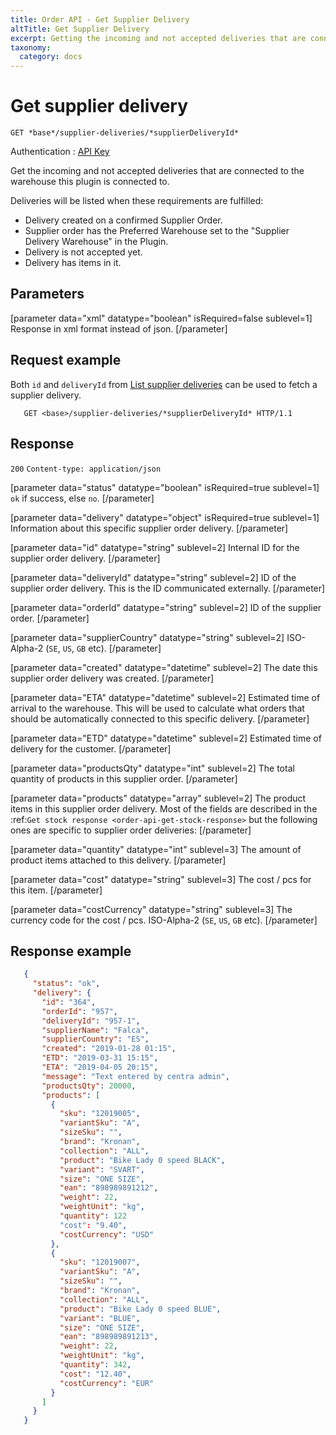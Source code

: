 ```yaml
---
title: Order API - Get Supplier Delivery
altTitle: Get Supplier Delivery
excerpt: Getting the incoming and not accepted deliveries that are connected to the warehouse this plugin is connected to.
taxonomy:
  category: docs
---
```


<!--
```eval_rst
.. _order-api-get-supplier-delivery:
```
-->

# Get supplier delivery

```text
GET *base*/supplier-deliveries/*supplierDeliveryId*
```
Authentication : [API Key](/api-references/api-intro#authentication)

Get the incoming and not accepted deliveries that are connected to the warehouse this plugin is connected to.

Deliveries will be listed when these requirements are fulfilled:

* Delivery created on a confirmed Supplier Order.
* Supplier order has the Preferred Warehouse set to the "Supplier Delivery Warehouse" in the Plugin.
* Delivery is not accepted yet.
* Delivery has items in it.

## Parameters

[parameter data="xml" datatype="boolean" isRequired=false sublevel=1]
Response in xml format instead of json.
[/parameter]

## Request example

Both `id` and `deliveryId` from [List supplier deliveries](/api-references/order-api/api-reference/list-supplier-deliveries) can be used to fetch a supplier delivery.

```http
   GET <base>/supplier-deliveries/*supplierDeliveryId* HTTP/1.1
```

## Response

`200` `Content-type: application/json`

[parameter data="status" datatype="boolean" isRequired=true sublevel=1]
``ok`` if success, else ``no``.
[/parameter]

[parameter data="delivery" datatype="object" isRequired=true sublevel=1]
Information about this specific supplier order delivery.
[/parameter]

[parameter data="id" datatype="string" sublevel=2]
Internal ID for the supplier order delivery.
[/parameter]

[parameter data="deliveryId" datatype="string" sublevel=2]
ID of the supplier order delivery. This is the ID communicated externally.
[/parameter]

[parameter data="orderId" datatype="string" sublevel=2]
ID of the supplier order.
[/parameter]

[parameter data="supplierCountry" datatype="string" sublevel=2]
ISO-Alpha-2 (``SE``, ``US``, ``GB`` etc).
[/parameter]

[parameter data="created" datatype="datetime" sublevel=2]
The date this supplier order delivery was created.
[/parameter]

[parameter data="ETA" datatype="datetime" sublevel=2]
Estimated time of arrival to the warehouse. This will be used to calculate what orders that should be automatically connected to this specific delivery.
[/parameter]

[parameter data="ETD" datatype="datetime" sublevel=2]
Estimated time of delivery for the customer.
[/parameter]

[parameter data="productsQty" datatype="int" sublevel=2]
The total quantity of products in this supplier order.
[/parameter]

[parameter data="products" datatype="array" sublevel=2]
The product items in this supplier order delivery. Most of the fields are described in the :ref:`Get stock response <order-api-get-stock-response>` but the following ones are specific to supplier order deliveries:
[/parameter]

[parameter data="quantity" datatype="int" sublevel=3]
The amount of product items attached to this delivery.
[/parameter]

[parameter data="cost" datatype="string" sublevel=3]
The cost / pcs for this item.
[/parameter]

[parameter data="costCurrency" datatype="string" sublevel=3]
The currency code for the cost / pcs. ISO-Alpha-2 (``SE``, ``US``, ``GB`` etc).
[/parameter]

## Response example

```json
   {
     "status": "ok",
     "delivery": {
       "id": "364",
       "orderId": "957",
       "deliveryId": "957-1",
       "supplierName": "Falca",
       "supplierCountry": "ES",
       "created": "2019-01-28 01:15",
       "ETD": "2019-03-31 15:15",
       "ETA": "2019-04-05 20:15",
       "message": "Text entered by centra admin",
       "productsQty": 20000,
       "products": [
         {
           "sku": "12019005",
           "variantSku": "A",
           "sizeSku": "",
           "brand": "Kronan",
           "collection": "ALL",
           "product": "Bike Lady 0 speed BLACK",
           "variant": "SVART",
           "size": "ONE SIZE",
           "ean": "898989891212",
           "weight": 22,
           "weightUnit": "kg",
           "quantity": 122
           "cost": "9.40",
           "costCurrency": "USD"
         },
         {
           "sku": "12019007",
           "variantSku": "A",
           "sizeSku": "",
           "brand": "Kronan",
           "collection": "ALL",
           "product": "Bike Lady 0 speed BLUE",
           "variant": "BLUE",
           "size": "ONE SIZE",
           "ean": "898989891213",
           "weight": 22,
           "weightUnit": "kg",
           "quantity": 342,
           "cost": "12.40",
           "costCurrency": "EUR"
         }
       ]
     }
   }
```